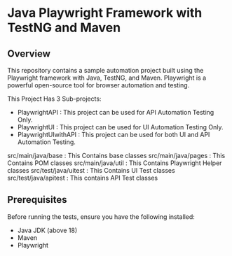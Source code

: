 # Java Playwright Framework with TestNG and Maven

## Overview

This repository contains a sample automation project built using the Playwright framework with Java, TestNG, and Maven. Playwright is a powerful open-source tool for browser automation and testing.

This Project Has 3 Sub-projects:
- PlaywrightAPI : This project can be used for API Automation Testing Only.
- PlaywrightUI : This project can be used for UI Automation Testing Only.
- PlaywrightUIwithAPI : This project can be used for both UI and API Automation Testing.

src/main/java/base : This Contains base classes
src/main/java/pages : This Contains POM classes
src/main/java/util : This Contains Playwright Helper classes
src/test/java/uitest : This Contains UI Test classes
src/test/java/apitest : This contains API Test classes

## Prerequisites

Before running the tests, ensure you have the following installed:

- Java JDK (above 18)
- Maven
- Playwright


